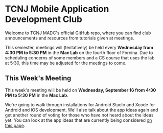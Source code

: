 # TCNJ Mobile Application Development Club

Welcome to TCNJ MADC's official GitHub repo, where you can find club announcements and resources from tutorials given at meetings.

This semester, meetings will (tentatively) be held every **Wednesday from 4:30 PM to 5:30 PM** in the **Mac Lab** on the fourth floor of Forcina. Due to scheduling concerns of some members and a CS course that uses the lab at 5:30, this time may be adjusted for the meetings to come.

## This Week's Meeting

This week's meeting will be held on **Wednesday, September 16 from 4:30 PM to 5:30 PM** in the **Mac Lab**.

We're going to walk through installations for Android Studio and Xcode for Android and iOS development. We'll also talk about the app ideas again and get another round of voting for those who have not heard about the ideas yet. You can look at the app ideas that are currently being considered [on this page](https://github.com/).